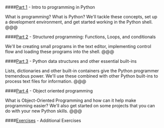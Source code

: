 ####[Part 1](?part=part1) - Intro to programming in Python

What is programming? What is Python? We'll tackle these concepts, set up a development environment, and get started working in the Python shell.
@@@

####[Part 2](?part=part2) - Structured programming: Functions, Loops, and conditionals

We'll be creating small programs in the text editor, implementing control flow and loading these programs into the shell.
@@@

####[Part 3](?part=part3) - Python data structures and other essential built-ins

Lists, dictionaries and other built-in containers give the Python programmer tremendous power. We'll use these combined with other Python built-ins to process text files for information.
@@@

####[Part 4](?part=part4) - Object oriented programming

What is Object-Oriented Programming and how can it help make programming easier? We'll also get started on some projects that you can do with your new Python skills.
@@@

####[Exercises](?part=exercises) - Additional Exercises
